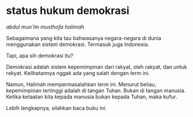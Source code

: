 # status hukum demokrasi
    
_abdul mun'im musthofa halimah_
    
Sebagaimana yang kita tau bahwasanya negara-negara di dunia menggunakan sistem demokrasi. Termasuk juga Indonesia.
    
Tapi, apa sih demokrasi itu?
    
Demokrasi adalah sistem kepemimpinan dari rakyat, oleh rakyat, dan untuk rakyat. Kelihatannya nggak ada yang salah dengan term ini.
    
Namun, Halimah mempermasalahkan term ini. Menurut beliau, kepemimpinan tertinggi adalah di tangan Tuhan. Bukan di tangan manusia. Ketika ketaatan kita kepada manusia bukan kepada Tuhan, maka kufur.
    
Lebih lengkapnya, silahkan baca buku ini.